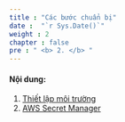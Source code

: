 ```yaml
---
title : "Các bước chuẩn bị"
date :  "`r Sys.Date()`" 
weight : 2 
chapter : false
pre : " <b> 2. </b> "
---
```


#### Nội dung:
1. [Thiết lập môi trường](2-1-setupenv/)
2. [AWS Secret Manager](2-2-ssm/)
